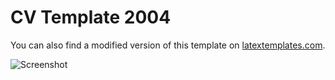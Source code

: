 # CV Template 2004

You can also find a modified version of this template on [latextemplates.com](http://www.latextemplates.com/template/wilson-resume-cv).

![Screenshot](https://raw.githubusercontent.com/watsonbox/cv_template_2004/master/cv.jpg)
